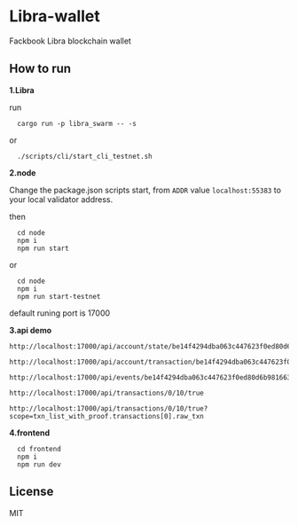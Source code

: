 # Libra-wallet
Fackbook Libra blockchain wallet

## How to run

**1.Libra**

run
```
  cargo run -p libra_swarm -- -s
```
or
```
  ./scripts/cli/start_cli_testnet.sh
```

**2.node**

Change the package.json scripts start, from `ADDR` value `localhost:55383` to your local validator address.

then
```
  cd node
  npm i
  npm run start
```
or
```
  cd node
  npm i
  npm run start-testnet
```
default runing port is 17000

**3.api demo**
```
http://localhost:17000/api/account/state/be14f4294dba063c447623f0ed80d6b98166321b3f03f9f571c6526380917c4d

http://localhost:17000/api/account/transaction/be14f4294dba063c447623f0ed80d6b98166321b3f03f9f571c6526380917c4d/0/true

http://localhost:17000/api/events/be14f4294dba063c447623f0ed80d6b98166321b3f03f9f571c6526380917c4d/0/true/10

http://localhost:17000/api/transactions/0/10/true

http://localhost:17000/api/transactions/0/10/true?scope=txn_list_with_proof.transactions[0].raw_txn
```

**4.frontend**
```
  cd frontend
  npm i
  npm run dev
```

## License
MIT
